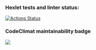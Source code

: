### Hexlet tests and linter status:
[![Actions Status](https://github.com/PavelPogodin/python-project-lvl1/workflows/hexlet-check/badge.svg)](https://github.com/PavelPogodin/python-project-lvl1/actions)

### CodeClimat maintainability badge
<a href="https://codeclimate.com/github/codeclimate/codeclimate/maintainability"><img src="https://api.codeclimate.com/v1/badges/a99a88d28ad37a79dbf6/maintainability" /></a>
